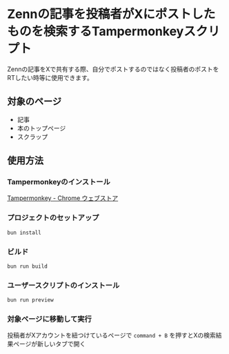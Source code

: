 # Zennの記事を投稿者がXにポストしたものを検索するTampermonkeyスクリプト

Zennの記事をXで共有する際、自分でポストするのではなく投稿者のポストをRTしたい時等に使用できます。

## 対象のページ

- 記事
- 本のトップページ
- スクラップ

## 使用方法

### Tampermonkeyのインストール

[Tampermonkey - Chrome ウェブストア](https://chromewebstore.google.com/detail/tampermonkey/dhdgffkkebhmkfjojejmpbldmpobfkfo?hl=ja)

### プロジェクトのセットアップ

```bash
bun install
```

### ビルド

```bash
bun run build
```

### ユーザースクリプトのインストール

```bash
bun run preview
```

### 対象ページに移動して実行

投稿者がXアカウントを紐つけているページで `command + B` を押すとXの検索結果ページが新しいタブで開く
